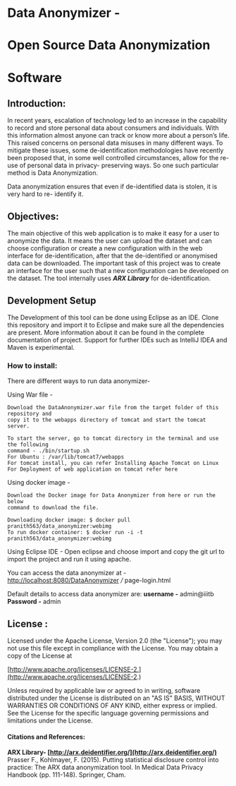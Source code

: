 # Data Anonymizer -

# Open Source Data Anonymization

# Software

## Introduction:

In recent years, escalation of technology led to an increase in the capability to record and
store personal data about consumers and individuals. With this information almost anyone
can track or know more about a person’s life. This raised concerns on personal data misuses
in many different ways. To mitigate these issues, some de-identification methodologies have
recently been proposed that, in some well controlled circumstances, allow for the re-use of
personal data in privacy- preserving ways. So one such particular method is Data
Anonymization.

Data anonymization ensures that even if de-identified data is stolen, it is very hard to re-
identify it.

## Objectives:

The main objective of this web application is to make it easy for a user to anonymize the
data. It means the user can upload the dataset and can choose configuration or create a new
configuration with in the web interface for de-identification, after that the de-identified or
anonymised data can be downloaded. The important task of this project was to create an
interface for the user such that a new configuration can be developed on the dataset. The tool
internally uses **_ARX Library_** for de-identification.

## Development Setup

The Development of this tool can be done using Eclipse as an IDE. Clone this repository and
import it to Eclipse and make sure all the dependencies are present.
More information about it can be found in the complete documentation of project. Support
for further IDEs such as IntelliJ IDEA and Maven is experimental.


### How to install:

There are different ways to run data anonymizer-

Using War file -

```
Download the DataAnonymizer.war file from the target folder of this repository and
copy it to the webapps directory of tomcat and start the tomcat server.
```
```
To start the server, go to tomcat directory in the terminal and use the following
command - ./bin/startup.sh
For Ubuntu : /var/lib/tomcat7/webapps
For tomcat install, you can refer Installing Apache Tomcat on Linux
For Deployment of web application on tomcat refer here
```
Using docker image -

```
Download the Docker image for Data Anonymizer from here or run the below
command to download the file.
```
```
Downloading docker image: $ docker pull pranith563/data_anonymizer:webimg
To run docker container: $ docker run -i -t pranith563/data_anonymizer:webimg
```
Using Eclipse IDE -
Open eclipse and choose import and copy the git url to import the project and
run it using apache.

You can access the data anonymizer at -
[http://localhost:8080/DataAnonymizer](http://localhost:8080/DataAnonymizer) _/_ page-login.html

Default details to access data anonymizer are:
**username -** admin@iiitb
**Password -** admin

## License :

Licensed under the Apache License, Version 2.0 (the "License"); you may not use this file
except in compliance with the License. You may obtain a copy of the License at


[http://www.apache.org/licenses/LICENSE-2.](http://www.apache.org/licenses/LICENSE-2.)

Unless required by applicable law or agreed to in writing, software distributed under the
License is distributed on an "AS IS" BASIS, WITHOUT WARRANTIES OR CONDITIONS
OF ANY KIND, either express or implied. See the License for the specific language
governing permissions and limitations under the License.

#### Citations and References:

**ARX Library- [http://arx.deidentifier.org/](http://arx.deidentifier.org/)**
Prasser F., Kohlmayer, F. (2015). Putting statistical disclosure control into practice: The ARX
data anonymization tool. In Medical Data Privacy Handbook (pp. 111-148). Springer, Cham.


